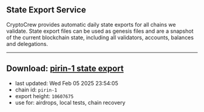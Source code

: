 ## State Export Service
CryptoCrew provides automatic daily state exports for all chains we validate. State export files can be used as genesis files and are a snapshot of the current blockchain state, including all validators, accounts, balances and delegations.

---
**Download: [pirin-1 state export](https://dl-eu2.ccvalidators.com/SERVICE/nolus/pirin-1_export_10607675.json)**
---

- last updated: Wed Feb 05 2025 23:54:05
- chain id: `pirin-1`
- export height: `10607675`
- use for: airdrops, local tests, chain recovery
